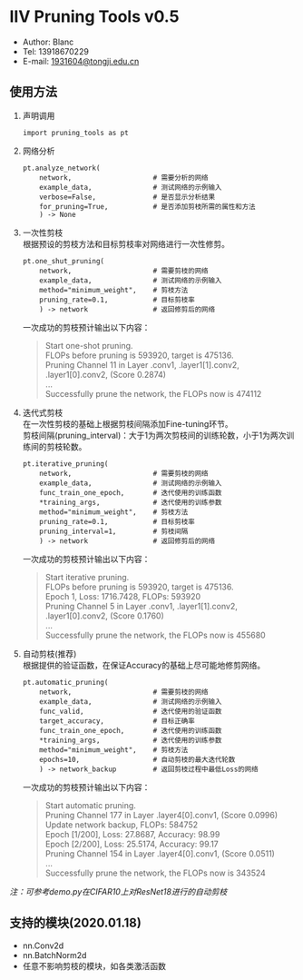 # IIV Pruning Tools v0.5

* Author: Blanc
* Tel: 13918670229
* E-mail: 1931604@tongji.edu.cn

## 使用方法

01. 声明调用  
    ```
    import pruning_tools as pt
    ```
11. 网络分析  
    ```
    pt.analyze_network(
        network,                    # 需要分析的网络
        example_data,               # 测试网络的示例输入
        verbose=False,              # 是否显示分析结果
        for_pruning=True,           # 是否添加剪枝所需的属性和方法
        ) -> None
    ```
21. 一次性剪枝  
    根据预设的剪枝方法和目标剪枝率对网络进行一次性修剪。
    ```
    pt.one_shut_pruning(
        network,                    # 需要剪枝的网络
        example_data,               # 测试网络的示例输入
        method="minimum_weight",    # 剪枝方法
        pruning_rate=0.1,           # 目标剪枝率
        ) -> network                # 返回修剪后的网络
    ```
    一次成功的剪枝预计输出以下内容：
    >   Start one-shot pruning.  
        FLOPs before pruning is 593920, target is 475136.  
        Pruning Channel 11 in Layer .conv1, .layer1[1].conv2, .layer1[0].conv2,  (Score 0.2874)  
        ...  
        Successfully prune the network, the FLOPs now is 474112

22. 迭代式剪枝  
    在一次性剪枝的基础上根据剪枝间隔添加Fine-tuning环节。  
    剪枝间隔(pruning_interval)：大于1为两次剪枝间的训练轮数，小于1为两次训练间的剪枝轮数。
    ```
    pt.iterative_pruning(
        network,                    # 需要剪枝的网络 
        example_data,               # 测试网络的示例输入
        func_train_one_epoch,       # 迭代使用的训练函数
        *training_args,             # 迭代使用的训练参数
        method="minimum_weight",    # 剪枝方法
        pruning_rate=0.1,           # 目标剪枝率
        pruning_interval=1,         # 剪枝间隔
        ) -> network                # 返回修剪后的网络
    ```
    一次成功的剪枝预计输出以下内容：
    >   Start iterative pruning.  
        FLOPs before pruning is 593920, target is 475136.  
        Epoch 1, Loss: 1716.7428, FLOPs: 593920  
        Pruning Channel 5 in Layer .conv1, .layer1[1].conv2, .layer1[0].conv2,  (Score 0.1760)  
        ...    
        Successfully prune the network, the FLOPs now is 455680
        
23. 自动剪枝(推荐)  
    根据提供的验证函数，在保证Accuracy的基础上尽可能地修剪网络。
    ```
    pt.automatic_pruning(
        network,                    # 需要剪枝的网络 
        example_data,               # 测试网络的示例输入
        func_valid,                 # 迭代使用的验证函数
        target_accuracy,            # 目标正确率
        func_train_one_epoch,       # 迭代使用的训练函数
        *training_args,             # 迭代使用的训练参数
        method="minimum_weight",    # 剪枝方法
        epochs=10,                  # 自动剪枝的最大迭代轮数
        ) -> network_backup         # 返回剪枝过程中最低Loss的网络
    ```
    一次成功的剪枝预计输出以下内容：
    >   Start automatic pruning.  
        Pruning Channel 177 in Layer .layer4[0].conv1,  (Score 0.0996)  
        Update network backup, FLOPs: 584752  
        Epoch [1/200], Loss: 27.8687, Accuracy: 98.99  
        Epoch [2/200], Loss: 25.5174, Accuracy: 99.17  
        Pruning Channel 154 in Layer .layer4[0].conv1,  (Score 0.0511)  
        ...  
        Successfully prune the network, the FLOPs now is 343524


*注：可参考demo.py在CIFAR10上对ResNet18进行的自动剪枝*

## 支持的模块(2020.01.18)
* nn.Conv2d
* nn.BatchNorm2d
* 任意不影响剪枝的模块，如各类激活函数